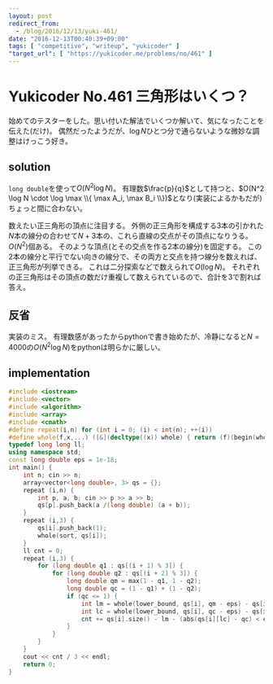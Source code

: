 ```yaml
---
layout: post
redirect_from:
  - /blog/2016/12/13/yuki-461/
date: "2016-12-13T00:40:39+09:00"
tags: [ "competitive", "writeup", "yukicoder" ]
"target_url": [ "https://yukicoder.me/problems/no/461" ]
---
```


# Yukicoder No.461 三角形はいくつ？

始めてのテスターをした。思い付いた解法でいくつか解いて、気になったことを伝えた(だけ)。
偶然だったようだが、$\log N$ひとつ分で通らないような微妙な調整はけっこう好き。

## solution

`long double`を使って$O(N^2 \log N)$。
有理数$\frac{p}{q}$として持つと、$O(N^2 \log N \cdot \log \max \\{ \max A_i, \max B_i \\})$となり(実装によるかもだが)ちょっと間に合わない。

数えたい正三角形の頂点に注目する。
外側の正三角形を構成する$3$本の引かれた$N$本の線分の合わせて$N+3$本の、これら直線の交点がその頂点になりうる。$O(N^2)$個ある。
そのような頂点(とその交点を作る$2$本の線分)を固定する。
この$2$本の線分と平行でない向きの線分で、その両方と交点を持つ線分を数えれば、正三角形が列挙できる。
これは二分探索などで数えられて$O(\log N)$。
それぞれの正三角形はその頂点の数だけ重複して数えられているので、合計を$3$で割れば答え。

## 反省

実装のミス。
有理数感があったからpythonで書き始めたが、冷静になると$N = 4000$の$O(N^2 \log N)$をpythonは明らかに厳しい。

## implementation

``` c++
#include <iostream>
#include <vector>
#include <algorithm>
#include <array>
#include <cmath>
#define repeat(i,n) for (int i = 0; (i) < int(n); ++(i))
#define whole(f,x,...) ([&](decltype((x)) whole) { return (f)(begin(whole), end(whole), ## __VA_ARGS__); })(x)
typedef long long ll;
using namespace std;
const long double eps = 1e-18;
int main() {
    int n; cin >> n;
    array<vector<long double>, 3> qs = {};
    repeat (i,n) {
        int p, a, b; cin >> p >> a >> b;
        qs[p].push_back(a /(long double) (a + b));
    }
    repeat (i,3) {
        qs[i].push_back(1);
        whole(sort, qs[i]);
    }
    ll cnt = 0;
    repeat (i,3) {
        for (long double q1 : qs[(i + 1) % 3]) {
            for (long double q2 : qs[(i + 2) % 3]) {
                long double qm = max(1 - q1, 1 - q2);
                long double qc = (1 - q1) + (1 - q2);
                if (qc <= 1) {
                    int lm = whole(lower_bound, qs[i], qm - eps) - qs[i].begin();
                    int lc = whole(lower_bound, qs[i], qc - eps) - qs[i].begin();
                    cnt += qs[i].size() - lm - (abs(qs[i][lc] - qc) < eps);
                }
            }
        }
    }
    cout << cnt / 3 << endl;
    return 0;
}
```

